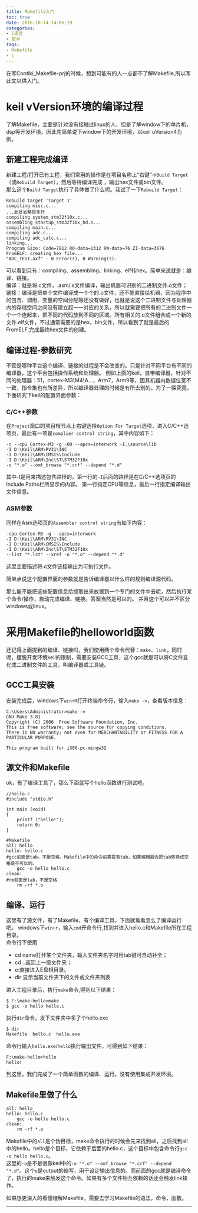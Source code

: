```yaml
---
title: Makefile入门
toc: true
date: 2016-10-14 14:06:19
categories: 
- C语言
- 技术
tags: 
- Makefile
- C
---
```


在写Contiki_Makefile-prj的时候，想到可能有的人一点都不了解Makefile,所以写此文以供入门。

<!--more-->
# keil vVersion环境的编译过程
了解Makefile，主要是针对没有接触过linux的人，但是了解window下的单片机，dsp等开发环境。因此先简单说下window下的开发环境，以keil uVersion4为例。  
## 新建工程完成编译
新建工程/打开已有工程，我们常用的操作是在项目名称上“右键”->`Build Target`（或`Rebuild Target`），然后等待编译完成 ，输出hex文件或bin文件。  
那么这个`Build Target`执行了具体做了什么呢。我试了一下`Rebuild Target`：
```
Rebuild target 'Target 1'
compiling misc.c...
...此处省略很多行
compiling system_stm32f10x.c...
assembling startup_stm32f10x_hd.s...
compiling main.c...
compiling adc.c...
compiling adc_calc.c...
linking...
Program Size: Code=7812 RO-data=1312 RW-data=76 ZI-data=3676  
FromELF: creating hex file...
"ADC_TEST.axf" - 0 Error(s), 0 Warning(s).
```
可以看到只有：compiling、assembling、linking、elf转hex。简单来说就是：编译、链接。  
编译：就是将.c文件，.asm/.s文件编译，输出机器可识别的二进制文件.o文件；
链接：编译是把单个文件编译成一个个的.o文件，还不能直接给机器，因为程序中的包含、调用、变量的空间分配等还没有做好，也就是说这个二进制文件与处理器内的存储空间之间没有建立起一一对应的关系，所以就需要把所有的二进制文件一个一个连起来，把不同的代码放到不同的区域。所有相关的.o文件组合成一个新的文件.elf文件，不过通常需要的是hex，bin文件，所以看到了就是最后的FromELF,完成最终hex文件的创建。

## 编译过程-参数研究
不管是哪种平台这个编译、链接的过程是不会改变的。只是针对不同平台有不同的编译器，这个平台包括操作系统和处理器。
例如上面的keil，自带编译器，针对不同的处理器：51，cortex-M3\M4\A...，Arm7，Arm9等，因其机器内数据位宽不一致，指令集也有所差异，所以编译器处理的时候是有所去别的。为了一探究竟，下面研究下keil的配置界面参数：  

### C/C++参数
在`Project`窗口的项目根节点上右键选择`Option For Target`选项，进入C/C++选项页，最后有一项是`complier control string`，其中内容如下：
```
-c --cpu Cortex-M3 -g -O0 --apcs=interwork -I.\source\lib 
-I D:\Keil\ARM\RV31\INC 
-I D:\Keil\ARM\CMSIS\Include 
-I D:\Keil\ARM\Inc\ST\STM32F10x 
-o "*.o" --omf_browse "*.crf" --depend "*.d"
```
其中-I是用来描述包含路径的，第一行的`-I`后面的路径是在C/C++选项页的Include Paths栏所显示的内容。
第一行指定CPU等信息，最后一行指定编译输出文件信息。

### ASM参数
同样在Asm选项页的`Assembler control string`有如下内容：
```
-cpu Cortex-M3 -g --apcs=interwork 
-I D:\Keil\ARM\RV31\INC 
-I D:\Keil\ARM\CMSIS\Include 
-I D:\Keil\ARM\Inc\ST\STM32F10x 
--list "*.lst" --xref -o "*.o" --depend "*.d"
```
这里主要描述将.o文件链接输出为可执行文件。

简单点说这个配置界面的参数就是告诉编译器以什么样的规则编译源代码。  

那么能不能把这些配置信息给提取出来放置到一个专门的文件中去呢，然后执行某个命令/操作，自动完成编译、链接。答案当然是可以的。
并且这个可以并不区分windows或linux。

# 采用Makefile的helloworld函数
还记得上面提到的编译、链接吗，我们使用两个命令代替：`make`、`link`。同时呢，摆脱开发环境keil的限制，需要安装GCC工具，这个gcc就是可以将C文件变化成二进制文件的工具，叫编译器或工具链。

## GCC工具安装
安装完成后，windows下`win+R`打开终端命令行，输入`make -v`，查看版本信息：
```
C:\Users\Administrator>make -v
GNU Make 3.81
Copyright (C) 2006  Free Software Foundation, Inc.
This is free software; see the source for copying conditions.
There is NO warranty; not even for MERCHANTABILITY or FITNESS FOR A
PARTICULAR PURPOSE.

This program built for i386-pc-mingw32
```
## 源文件和Makefile
ok，有了编译工具了，那么下面就写个hello函数进行测试吧。
```
//hello.c
#include "stdio.h"

int main (void)
{
    printf ("hello!");
    return 0;
}
```
```
#Makefile
all: hello
hello: hello.c
#gcc前面是tab，不是空格，Makefile中的命令前需要有tab，如果编辑器会把tab转换成空格是不可以的。
	gcc -o hello hello.c
clean:
#rm前面是tab，不是空格
	rm -rf *.o
```
## 编译、运行
这里有了源文件，有了Makefile，有个编译工具，下面就看看怎么了编译运行吧。
windows下`win+r`，输入`cmd`开命令行,找到并进入hello.c和Makefile所在工程目录。  
命令行下使用  
* cd name打开某个文件夹，输入文件夹名字时用tab键可自动补全；
* cd ..返回上一级文件夹；
* e:直接进入E盘根目录。
* dir 显示当前文件夹下的文件或文件夹列表

进入工程目录后，执行`make`命令,得到以下结果：
```
$ F:\make-hello>make
$ gcc -o hello hello.c
```
执行`dir`命令，发下文件夹中多了个hello.exe
```
$ dir
Makefile  hello.c  hello.exe
```
命令行输入`hello.exe`/`hello`执行输出文件，可得到如下结果：
```
F:\make-hello>hello
hello!
```
到这里，我们完成了一个简单函数的编译、运行。没有使用集成开发环境。  

## Makefile里做了什么
```
all: hello
hello: hello.c
	gcc -o hello hello.c
clean:
	rm -rf *.o
```
Makefile中的`all`是个伪目标，make命令执行的时候会先来找到all，之后找到all中的hello。hello是个目标，它依赖于后面的hello.c，这个目标中包含命令行`gcc -o hello hello.c`。  
这里的`-o`是不是很像keil中的`-o "*.o" --omf_browse "*.crf" --depend "*.d"`。这个`o`是output的缩写，用于设定输出信息的。而前面的gcc就是编译命令了，执行的make来触发这个命令。如果有多个文件相互依赖的话还会触发link操作。

如果想更深入的看懂理解Makefile，需要去学习Makefile的语法，命令，函数。

***

